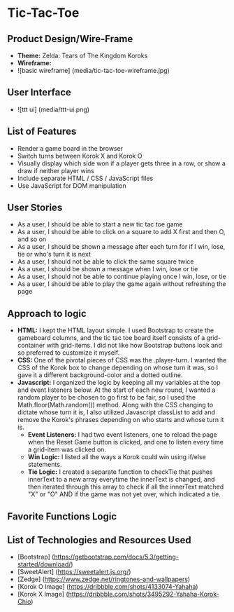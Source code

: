 # Tic-Tac-Toe

## Product Design/Wire-Frame
- **Theme:** Zelda: Tears of The Kingdom Koroks
- **Wireframe:**
- ![basic wireframe] (media/tic-tac-toe-wireframe.jpg)

## User Interface
- ![ttt ui] (media/ttt-ui.png)

## List of Features
- Render a game board in the browser
- Switch turns between Korok X and Korok O
- Visually display which side won if a player gets three in a row, or show a draw if neither player wins
- Include separate HTML / CSS / JavaScript files
- Use JavaScript for DOM manipulation

## User Stories
- As a user, I should be able to start a new tic tac toe game
- As a user, I should be able to click on a square to add X first and then O, and so on
- As a user, I should be shown a message after each turn for if I win, lose, tie or who's turn it is next
- As a user, I should not be able to click the same square twice
- As a user, I should be shown a message when I win, lose or tie
- As a user, I should not be able to continue playing once I win, lose, or tie
- As a user, I should be able to play the game again without refreshing the page

## Approach to logic
- **HTML:** I kept the HTML layout simple. I used Bootstrap to create the gameboard columns, and the tic tac toe board itself consists of a grid-container with grid-items. I did not like how Bootstrap buttons look and so preferred to customize it myself.
- **CSS:** One of the pivotal pieces of CSS was the .player-turn. I wanted the CSS of the Korok box to change depending on whose turn it was, so I gave it a different background-color and a dotted outline.
- **Javascript:** I organized the logic by keeping all my variables at the top and event listeners below. At the start of each new round, I wanted a random player to be chosen to go first to be fair, so I used the Math.floor(Math.random()) method. Along with the CSS changing to dictate whose turn it is, I also utilized Javascript classList to add and remove the Korok's phrases depending on who starts and whose turn it is.
    - **Event Listeners:** I had two event listeners, one to reload the page when the Reset Game button is clicked, and one to listen every time a grid-item was clicked on.
    - **Win Logic:** I listed all the ways a Korok could win using if/else statements.
    - **Tie Logic:** I created a separate function to checkTie that pushes innerText to a new array everytime the innerText is changed, and then iterated through this array to check if all the innerText matched "X" or "O" AND if the game was not yet over, which indicated a tie.

## Favorite Functions Logic

## List of Technologies and Resources Used
- [Bootstrap] (https://getbootstrap.com/docs/5.3/getting-started/download/)
- [SweetAlert] (https://sweetalert.js.org/)
- [Zedge] (https://www.zedge.net/ringtones-and-wallpapers)
- [Korok O Image] (https://dribbble.com/shots/4133074-Yahaha)
- [Korok X Image] (https://dribbble.com/shots/3495292-Yahaha-Korok-Chio)